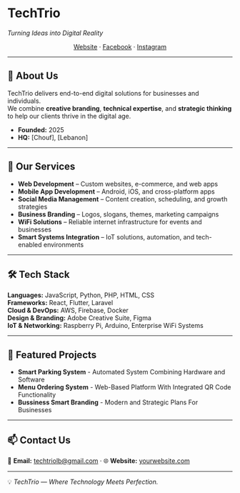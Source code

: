 <!--
Save this as README.md in a repo named exactly your GitHub username to make it your GitHub profile.
-->

<p align="center">
  <!-- Optional: Insert your logo -->
  <!-- <img src="LOGO_URL" alt="TechTrio Logo" width="120" /> -->
  <h1>TechTrio</h1>
  <em>Turning Ideas into Digital Reality</em>
</p>

<p align="center">
  <a href="#">Website</a> ·
  <a href="https://www.facebook.com/share/1C2cu5JSkS/?mibextid=wwXIfr">Facebook</a> ·
  <a href="https://www.instagram.com/techtrio.lb?igsh=eXh0c3BteWFnZTZ5">Instagram</a>
</p>

---

## 👋 About Us
TechTrio delivers end-to-end digital solutions for businesses and individuals.  
We combine **creative branding**, **technical expertise**, and **strategic thinking** to help our clients thrive in the digital age.

- **Founded:** 2025  
- **HQ:** [Chouf], [Lebanon]  

---

## 🧩 Our Services
- **Web Development** – Custom websites, e-commerce, and web apps  
- **Mobile App Development** – Android, iOS, and cross-platform apps  
- **Social Media Management** – Content creation, scheduling, and growth strategies  
- **Business Branding** – Logos, slogans, themes, marketing campaigns  
- **WiFi Solutions** – Reliable internet infrastructure for events and businesses  
- **Smart Systems Integration** – IoT solutions, automation, and tech-enabled environments  

---

## 🛠️ Tech Stack
**Languages:** JavaScript, Python, PHP, HTML, CSS  
**Frameworks:** React, Flutter, Laravel  
**Cloud & DevOps:** AWS, Firebase, Docker  
**Design & Branding:** Adobe Creative Suite, Figma  
**IoT & Networking:** Raspberry Pi, Arduino, Enterprise WiFi Systems  

---

## 🚀 Featured Projects

- **Smart Parking System** - Automated System Combining Hardware and Software
- **Menu Ordering System** - Web-Based Platform With Integrated QR Code Functionality
- **Bussiness Smart Branding** - Modern and Strategic Plans For Businesses

---

## 📫 Contact Us
📧 **Email:** techtriolb@gmail.com · 
🌐 **Website:** [yourwebsite.com](https://yourwebsite.com)  


---

💡 *TechTrio — Where Technology Meets Perfection.*
